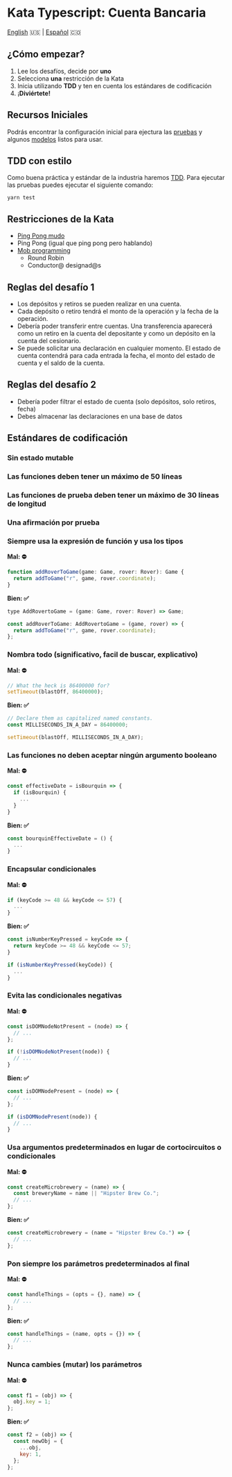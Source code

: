 # Kata Typescript: Cuenta Bancaria

[English](README.md) 🇺🇸 | [Español](README.es.md) 🇨🇴

## ¿Cómo empezar?

1. Lee los desafíos, decide por **uno**
2. Selecciona **una** restricción de la Kata
3. Inicia utilizando **TDD** y ten en cuenta los estándares de codificación
4. ¡**Diviértete!**

## Recursos Iniciales

Podrás encontrar la configuración inicial para ejectura las [pruebas](src/index.test.ts) y algunos [modelos](src/models.d.ts)
listos para usar.

## TDD con estilo

Como buena práctica y estándar de la industria haremos [TDD](https://en.wikipedia.org/wiki/Test-driven_development). Para ejecutar las pruebas puedes ejecutar el siguiente comando:

```shell
yarn test
```

## Restricciones de la Kata

- [Ping Pong mudo](https://kata-log.rocks/mute-ping-pong)
- Ping Pong (igual que ping pong pero hablando)
- [Mob programming](https://kata-log.rocks/mob-programming)
  - Round Robin
  - Conductor@ designad@s

## Reglas del desafío 1

- Los depósitos y retiros se pueden realizar en una cuenta.
- Cada depósito o retiro tendrá el monto de la operación y la fecha de la operación.
- Debería poder transferir entre cuentas. Una transferencia aparecerá como un retiro en la cuenta del depositante y como un depósito en la cuenta del cesionario.
- Se puede solicitar una declaración en cualquier momento. El estado de cuenta contendrá para cada entrada la fecha, el monto del estado de cuenta y el saldo de la cuenta.

## Reglas del desafío 2

- Debería poder filtrar el estado de cuenta (solo depósitos, solo retiros, fecha)
- Debes almacenar las declaraciones en una base de datos

## Estándares de codificación

### Sin estado mutable

### Las funciones deben tener un máximo de 50 líneas

### Las funciones de prueba deben tener un máximo de 30 líneas de longitud

### Una afirmación por prueba

### Siempre usa la expresión de función y usa los tipos

**Mal: ⛔️**

```javascript
function addRoverToGame(game: Game, rover: Rover): Game {
  return addToGame("r", game, rover.coordinate);
}
```

**Bien: ✅**

```javascript
type AddRovertoGame = (game: Game, rover: Rover) => Game;

const addRoverToGame: AddRovertoGame = (game, rover) => {
  return addToGame("r", game, rover.coordinate);
};
```

### Nombra todo (significativo, facil de buscar, explicativo)

**Mal: ⛔️**

```javascript
// What the heck is 86400000 for?
setTimeout(blastOff, 86400000);
```

**Bien: ✅**

```javascript
// Declare them as capitalized named constants.
const MILLISECONDS_IN_A_DAY = 86400000;

setTimeout(blastOff, MILLISECONDS_IN_A_DAY);
```

### Las funciones no deben aceptar ningún argumento booleano

**Mal: ⛔️**

```javascript
const effectiveDate = isBourquin => {
  if (isBourquin) {
    ...
  }
}
```

**Bien: ✅**

```javascript
const bourquinEffectiveDate = () {
  ...
}
```

### Encapsular condicionales

**Mal: ⛔️**

```javascript
if (keyCode >= 48 && keyCode <= 57) {
  ...
}
```

**Bien: ✅**

```javascript
const isNumberKeyPressed = keyCode => {
  return keyCode >= 48 && keyCode <= 57;
}

if (isNumberKeyPressed(keyCode)) {
  ...
}
```

### Evita las condicionales negativas

**Mal: ⛔️**

```javascript
const isDOMNodeNotPresent = (node) => {
  // ...
};

if (!isDOMNodeNotPresent(node)) {
  // ...
}
```

**Bien: ✅**

```javascript
const isDOMNodePresent = (node) => {
  // ...
};

if (isDOMNodePresent(node)) {
  // ...
}
```

### Usa argumentos predeterminados en lugar de cortocircuitos o condicionales

**Mal: ⛔️**

```javascript
const createMicrobrewery = (name) => {
  const breweryName = name || "Hipster Brew Co.";
  // ...
};
```

**Bien: ✅**

```javascript
const createMicrobrewery = (name = "Hipster Brew Co.") => {
  // ...
};
```

### Pon siempre los parámetros predeterminados al final

**Mal: ⛔️**

```javascript
const handleThings = (opts = {}, name) => {
  // ...
};
```

**Bien: ✅**

```javascript
const handleThings = (name, opts = {}) => {
  // ...
};
```

### Nunca cambies (mutar) los parámetros

**Mal: ⛔️**

```javascript
const f1 = (obj) => {
  obj.key = 1;
};
```

**Bien: ✅**

```javascript
const f2 = (obj) => {
  const newObj = {
    ...obj,
    key: 1,
  };
};
```
